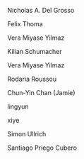 
Nicholas A. Del Grosso 

Felix Thoma 

Vera Miyase Yilmaz

Kilian Schumacher

Vera Miyase Yilmaz


Rodaria Roussou

Chun-Yin Chan (Jamie)

lingyun 

xiye

Simon Ullrich

Santiago Priego Cubero
